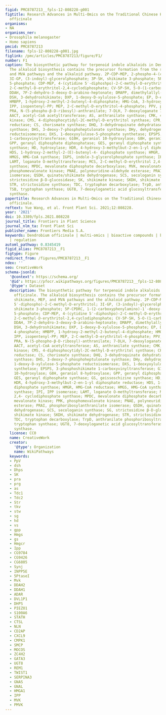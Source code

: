 ```yaml
---
figid: PMC8787213__fpls-12-808228-g001
figtitle: Research Advances in Multi-Omics on the Traditional Chinese Herb Dendrobium
  officinale
organisms:
- NA
organisms_ner:
- Drosophila melanogaster
- Homo sapiens
pmcid: PMC8787213
filename: fpls-12-808228-g001.jpg
figlink: /pmc/articles/PMC8787213/figure/F1/
number: F1
caption: The biosynthetic pathway for terpenoid indole alkaloids in Dendrobium officinale.
  The alkaloid biosynthesis contains the precursor formation from the shikimate, MEP,
  and MVA pathways and the alkaloid pathway. 2P-CDP-MEP, 2-phospho-4-(cytidine 5′-diphospho)-2-C-methyl-D-erythritol;
  3I-GP, (3-indoyl)-glycerolphosphate; 3P-SH, shikimate 3-phosphate; 5P-CPDRC, 1-(2-carboxyphenylamino)-1′-deoxy-D-ribulose
  5-phosphate; CDP-MEP, 4-(cytidine 5′-diphoshpo)-2-C-methyl-D-erythritol; cMEPP,
  2-C-methyl-D-erythritol-2,4-cyclodiphosphate; CV-5P-SH, 5-O-(1-carboxyvinyl)-3-phosphoshikimate;
  DDAH, 7P-2-dehydro-3-deoxy-D-arabino-heptonate; DMAPP, dimethylallyl-PP; DQ, 3-dehydroquinate;
  DSH, 3-dehydroshikimate; DXP, 1-deoxy-D-xylulose-5-phosphate; EP, D-erythrose 4-phosphate;
  HMBPP, 1-hydroxy-2-methyl-2-butenyl-4-diphosphate; HMG-CoA, 3-hydroxy-3-methylglutaryl-CoA;
  IPP, isopentenyl-PP; MEP, 2-C-methyl-D-erythritol-4-phosphate; PPV, phosphoenolpyruvate;
  PRA, N-(5-phospho-β-D-ribosyl)-anthranilate; 7-DLH, 7-deoxyloganate 7-hydroxylase;
  AACT, acetyl-CoA acetyltransferase; AS, anthranilate synthase; CMK, 4-diphosphocytidyl-2C-methyl-D-erythritol
  kinase; CMS, 4-diphosphocytidyl-2C-methyl-D-erythritol synthase; CPR, NADPH-hemoprotein
  reductase; CS, chorismate synthase; DHQ, 3-dehydroquinate dehydratase; DHQS, 3-dehydroquinate
  synthase; DHS, 3-deoxy-7-phosphoheptulonate synthase; DHy, dehydrogenase; DXR, 1-deoxy-D-xylulose-5-phosphate
  reductoisomerase; DXS, 1-deoxyxylulose-5-phosphate synthetase; EPSPS, 3-phosphoshikimate
  1-carboxyvinyltransferase; G10H, geraniol 10-hydroxylase; G8H, geraniol 8-hydroxylase;
  GPP, geranyl diphosphate diphosphatase; GES, geranyl diphosphate synthase; GS, geissoschizine
  synthase; HD, hydroxylase; HDR, 4-hydroxy-3-methylbut-2-en-1-yl diphosphate reductase;
  HDS, 1-hydroxy-2-methyl-2-(E)-butenyl-4- diphosphate synthase; HMGR, HMG-CoA reductase;
  HMGS, HMG-CoA synthase; IGPS, indole-3-glycerolphosphate synthase; IPI, IPP isomerase;
  LAMT, loganate O-methyltransferase; MCS, 2-C-methyl-D-erythritol 2,4- cyclodiphosphate
  synthase; MPDC, mevalonate diphosphate decarboxylase; MVK, mevalonate kinase; PMK,
  phosphomevalonate kinase; PNAE, polyneuridine-aldehyde esterase; PRAI, phosphoribosylanthranilate
  isomerase; QSDH, quinate/shikimate dehydrogenase; SCS, secologanin synthase; SG,
  strictosidine β-D-glucosidase; SK, shikimate kinase; SKDH, shikimate dehydrogenase;
  STR, strictosidine synthase; TDC, tryptophan decarboxylase; TrpD, anthranilate phosphoribosyltransferase;
  TSB, tryptophan synthase; UGT8, 7-deoxyloganetic acid glucosyltransferase; VS, vinorine
  synthase.
papertitle: Research Advances in Multi-Omics on the Traditional Chinese Herb Dendrobium
  officinale.
reftext: Yue Wang, et al. Front Plant Sci. 2021;12:808228.
year: '2021'
doi: 10.3389/fpls.2021.808228
journal_title: Frontiers in Plant Science
journal_nlm_ta: Front Plant Sci
publisher_name: Frontiers Media S.A.
keywords: Dendrobium officinale | multi-omics | bioactive compounds | biosynthesis
  | regulation
automl_pathway: 0.8345419
figid_alias: PMC8787213__F1
figtype: Figure
redirect_from: /figures/PMC8787213__F1
ndex: ''
seo: CreativeWork
schema-jsonld:
  '@context': https://schema.org/
  '@id': https://pfocr.wikipathways.org/figures/PMC8787213__fpls-12-808228-g001.html
  '@type': Dataset
  description: The biosynthetic pathway for terpenoid indole alkaloids in Dendrobium
    officinale. The alkaloid biosynthesis contains the precursor formation from the
    shikimate, MEP, and MVA pathways and the alkaloid pathway. 2P-CDP-MEP, 2-phospho-4-(cytidine
    5′-diphospho)-2-C-methyl-D-erythritol; 3I-GP, (3-indoyl)-glycerolphosphate; 3P-SH,
    shikimate 3-phosphate; 5P-CPDRC, 1-(2-carboxyphenylamino)-1′-deoxy-D-ribulose
    5-phosphate; CDP-MEP, 4-(cytidine 5′-diphoshpo)-2-C-methyl-D-erythritol; cMEPP,
    2-C-methyl-D-erythritol-2,4-cyclodiphosphate; CV-5P-SH, 5-O-(1-carboxyvinyl)-3-phosphoshikimate;
    DDAH, 7P-2-dehydro-3-deoxy-D-arabino-heptonate; DMAPP, dimethylallyl-PP; DQ, 3-dehydroquinate;
    DSH, 3-dehydroshikimate; DXP, 1-deoxy-D-xylulose-5-phosphate; EP, D-erythrose
    4-phosphate; HMBPP, 1-hydroxy-2-methyl-2-butenyl-4-diphosphate; HMG-CoA, 3-hydroxy-3-methylglutaryl-CoA;
    IPP, isopentenyl-PP; MEP, 2-C-methyl-D-erythritol-4-phosphate; PPV, phosphoenolpyruvate;
    PRA, N-(5-phospho-β-D-ribosyl)-anthranilate; 7-DLH, 7-deoxyloganate 7-hydroxylase;
    AACT, acetyl-CoA acetyltransferase; AS, anthranilate synthase; CMK, 4-diphosphocytidyl-2C-methyl-D-erythritol
    kinase; CMS, 4-diphosphocytidyl-2C-methyl-D-erythritol synthase; CPR, NADPH-hemoprotein
    reductase; CS, chorismate synthase; DHQ, 3-dehydroquinate dehydratase; DHQS, 3-dehydroquinate
    synthase; DHS, 3-deoxy-7-phosphoheptulonate synthase; DHy, dehydrogenase; DXR,
    1-deoxy-D-xylulose-5-phosphate reductoisomerase; DXS, 1-deoxyxylulose-5-phosphate
    synthetase; EPSPS, 3-phosphoshikimate 1-carboxyvinyltransferase; G10H, geraniol
    10-hydroxylase; G8H, geraniol 8-hydroxylase; GPP, geranyl diphosphate diphosphatase;
    GES, geranyl diphosphate synthase; GS, geissoschizine synthase; HD, hydroxylase;
    HDR, 4-hydroxy-3-methylbut-2-en-1-yl diphosphate reductase; HDS, 1-hydroxy-2-methyl-2-(E)-butenyl-4-
    diphosphate synthase; HMGR, HMG-CoA reductase; HMGS, HMG-CoA synthase; IGPS, indole-3-glycerolphosphate
    synthase; IPI, IPP isomerase; LAMT, loganate O-methyltransferase; MCS, 2-C-methyl-D-erythritol
    2,4- cyclodiphosphate synthase; MPDC, mevalonate diphosphate decarboxylase; MVK,
    mevalonate kinase; PMK, phosphomevalonate kinase; PNAE, polyneuridine-aldehyde
    esterase; PRAI, phosphoribosylanthranilate isomerase; QSDH, quinate/shikimate
    dehydrogenase; SCS, secologanin synthase; SG, strictosidine β-D-glucosidase; SK,
    shikimate kinase; SKDH, shikimate dehydrogenase; STR, strictosidine synthase;
    TDC, tryptophan decarboxylase; TrpD, anthranilate phosphoribosyltransferase; TSB,
    tryptophan synthase; UGT8, 7-deoxyloganetic acid glucosyltransferase; VS, vinorine
    synthase.
  license: CC0
  name: CreativeWork
  creator:
    '@type': Organization
    name: WikiPathways
  keywords:
  - PpV
  - dsh
  - Dhps
  - SK
  - pra
  - prg
  - as
  - Tdc1
  - Tdc2
  - Str
  - tkv
  - stw
  - sg
  - hd
  - vs
  - gpp
  - Hmgs
  - gs
  - Hmgcr
  - Ipp
  - CG9784
  - CG9426
  - CG6805
  - Synj
  - INPP5E
  - 5PtaseI
  - Mvk
  - DDAH2
  - DDAH1
  - ADAR
  - DVL1P1
  - DHPS
  - PIEZO1
  - S100A6
  - STATH
  - CTSL
  - NLN
  - CD2AP
  - CXCL9
  - CMPK1
  - SMCP
  - MOCOS
  - ZC4H2
  - GATA3
  - UGT8
  - REM1
  - TWIST1
  - SERPINA3
  - GNAS
  - GNAL
  - HMGA1
  - IPP
  - MVK
  - PMVK
---
```

